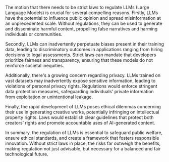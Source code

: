 The motion that there needs to be strict laws to regulate LLMs (Large Language Models) is crucial for several compelling reasons. Firstly, LLMs have the potential to influence public opinion and spread misinformation at an unprecedented scale. Without regulations, they can be used to generate and disseminate harmful content, propelling false narratives and harming individuals or communities.

Secondly, LLMs can inadvertently perpetuate biases present in their training data, leading to discriminatory outcomes in applications ranging from hiring decisions to legal assessments. Strict laws can mandate that developers prioritize fairness and transparency, ensuring that these models do not reinforce societal inequities.

Additionally, there's a growing concern regarding privacy. LLMs trained on vast datasets may inadvertently expose sensitive information, leading to violations of personal privacy rights. Regulations would enforce stringent data protection measures, safeguarding individuals' private information from exploitation or unintentional leakage.

Finally, the rapid development of LLMs poses ethical dilemmas concerning their use in generating creative works, potentially infringing on intellectual property rights. Laws would establish clear guidelines that protect both creators’ rights and promote accountable uses of AI-generated content.

In summary, the regulation of LLMs is essential to safeguard public welfare, ensure ethical standards, and create a framework that fosters responsible innovation. Without strict laws in place, the risks far outweigh the benefits, making regulation not just advisable, but necessary for a balanced and fair technological future.